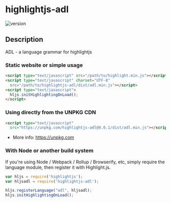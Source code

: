 # highlightjs-adl

![version](https://badgen.net/npm/v/highlightjs-adl)

## Description

ADL - a language grammar for highlightjs

### Static website or simple usage

```html
<script type="text/javascript" src="/path/to/highlight.min.js"></script>
<script type="text/javascript" charset="UTF-8"
  src="/path/to/highlightjs-adl/dist/adl.min.js"></script>
<script type="text/javascript">
  hljs.initHighlightingOnLoad();
</script>
```

### Using directly from the UNPKG CDN

```html
<script type="text/javascript"
  src="https://unpkg.com/highlightjs-adl@0.0.1/dist/adl.min.js"></script>
```

- More info: <https://unpkg.com>

### With Node or another build system

If you're using Node / Webpack / Rollup / Browserify, etc, simply require the language module, then register it with Highlight.js.

```javascript
var hljs = require('highlightjs');
var hljsadl = require('highlightjs-adl');

hljs.registerLanguage("adl", hljsadl);
hljs.initHighlightingOnLoad();
```